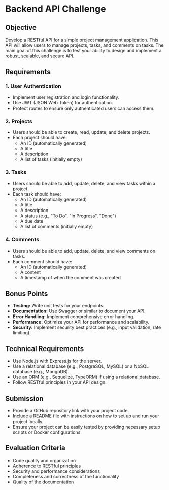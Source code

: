 # Backend API Challenge

## Objective
Develop a RESTful API for a simple project management application. This API will allow users to manage projects, tasks, and comments on tasks. The main goal of this challenge is to test your ability to design and implement a robust, scalable, and secure API.

## Requirements

### 1. User Authentication
- Implement user registration and login functionality.
- Use JWT (JSON Web Token) for authentication.
- Protect routes to ensure only authenticated users can access them.

### 2. Projects
- Users should be able to create, read, update, and delete projects.
- Each project should have:
  - An ID (automatically generated)
  - A title
  - A description
  - A list of tasks (initially empty)

### 3. Tasks
- Users should be able to add, update, delete, and view tasks within a project.
- Each task should have:
  - An ID (automatically generated)
  - A title
  - A description
  - A status (e.g., "To Do", "In Progress", "Done")
  - A due date
  - A list of comments (initially empty)

### 4. Comments
- Users should be able to add, update, delete, and view comments on tasks.
- Each comment should have:
  - An ID (automatically generated)
  - A content
  - A timestamp of when the comment was created

## Bonus Points
- **Testing:** Write unit tests for your endpoints.
- **Documentation:** Use Swagger or similar to document your API.
- **Error Handling:** Implement comprehensive error handling.
- **Performance:** Optimize your API for performance and scalability.
- **Security:** Implement security best practices (e.g., input validation, rate limiting).

## Technical Requirements
- Use Node.js with Express.js for the server.
- Use a relational database (e.g., PostgreSQL, MySQL) or a NoSQL database (e.g., MongoDB).
- Use an ORM (e.g., Sequelize, TypeORM) if using a relational database.
- Follow RESTful principles in your API design.

## Submission
- Provide a GitHub repository link with your project code.
- Include a README file with instructions on how to set up and run your project locally.
- Ensure your project can be easily tested by providing necessary setup scripts or Docker configurations.

## Evaluation Criteria
- Code quality and organization
- Adherence to RESTful principles
- Security and performance considerations
- Completeness and correctness of the functionality
- Quality of the documentation
